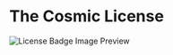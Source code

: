 # The Cosmic License

![License Badge Image Preview](https://img.shields.io/badge/license-Cosmic%20License-blue)